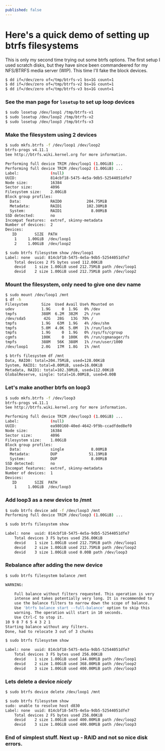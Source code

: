 ```yaml
---
published: false
---
```



# Here's a quick demo of setting up btrfs filesystems

This is only my second time trying out some btrfs options. The first setup I used scratch disks, but they have since been commandeered for my NFS/BTRFS media server (WIP).  This time I'll fake the block devices.

```sh
$ dd if=/dev/zero of=/tmp/btrfs-v1 bs=1G count=1
$ dd if=/dev/zero of=/tmp/btrfs-v2 bs=1G count=1
$ dd if=/dev/zero of=/tmp/btrfs-v3 bs=1G count=1
```

### See the man page for ``losetup`` to set up loop devices
```sh
$ sudo losetup /dev/loop1 /tmp/btrfs-v1
$ sudo losetup /dev/loop2 /tmp/btrfs-v2
$ sudo losetup /dev/loop3 /tmp/btrfs-v3
```

### Make the filesystem using 2 devices

```sh
$ sudo mkfs.btrfs -f /dev/loop1 /dev/loop2
btrfs-progs v4.11.1
See http://btrfs.wiki.kernel.org for more information.

Performing full device TRIM /dev/loop1 (1.00GiB) ...
Performing full device TRIM /dev/loop2 (1.00GiB) ...
Label:              (null)
UUID:               814cbf18-5475-4e5a-9db5-52544051dfe7
Node size:          16384
Sector size:        4096
Filesystem size:    2.00GiB
Block group profiles:
  Data:             RAID0           204.75MiB
  Metadata:         RAID1           102.38MiB
  System:           RAID1             8.00MiB
SSD detected:       no
Incompat features:  extref, skinny-metadata
Number of devices:  2
Devices:
   ID        SIZE  PATH
    1     1.00GiB  /dev/loop1
    2     1.00GiB  /dev/loop2
```

```sh
$ sudo btrfs filesystem show /dev/loop1
Label: none  uuid: 814cbf18-5475-4e5a-9db5-52544051dfe7
	Total devices 2 FS bytes used 112.00KiB
	devid    1 size 1.00GiB used 212.75MiB path /dev/loop1
	devid    2 size 1.00GiB used 212.75MiB path /dev/loop2
```

### Mount the filesystem, only need to give one dev name
```sh
$ sudo mount /dev/loop1 /mnt
$ df -h
Filesystem      Size  Used Avail Use% Mounted on
udev            1.9G     0  1.9G   0% /dev
tmpfs           388M  6.2M  382M   2% /run
/dev/sda5        42G   28G   13G  70% /
tmpfs           1.9G   63M  1.9G   4% /dev/shm
tmpfs           5.0M  4.0K  5.0M   1% /run/lock
tmpfs           1.9G     0  1.9G   0% /sys/fs/cgroup
cgmfs           100K     0  100K   0% /run/cgmanager/fs
tmpfs           388M   56K  388M   1% /run/user/1000
/dev/loop1      2.0G   17M  1.8G   1% /mnt

$ btrfs filesystem df /mnt
Data, RAID0: total=204.75MiB, used=128.00KiB
System, RAID1: total=8.00MiB, used=16.00KiB
Metadata, RAID1: total=102.38MiB, used=112.00KiB
GlobalReserve, single: total=16.00MiB, used=0.00B
```
### Let's make another btrfs on loop3
```sh
$ sudo mkfs.btrfs -f /dev/loop3 
btrfs-progs v4.11.1
See http://btrfs.wiki.kernel.org for more information.

Performing full device TRIM /dev/loop3 (1.00GiB) ...
Label:              (null)
UUID:               ea980160-40ed-4642-9f9b-ccadfded8ef0
Node size:          16384
Sector size:        4096
Filesystem size:    1.00GiB
Block group profiles:
  Data:             single            8.00MiB
  Metadata:         DUP              51.19MiB
  System:           DUP               8.00MiB
SSD detected:       no
Incompat features:  extref, skinny-metadata
Number of devices:  1
Devices:
   ID        SIZE  PATH
    1     1.00GiB  /dev/loop3
```
### Add loop3 as a new device to /mnt
```sh
$ sudo btrfs device add -f /dev/loop3 /mnt
Performing full device TRIM /dev/loop3 (1.00GiB) ...

$ sudo btrfs filesystem show 

Label: none  uuid: 814cbf18-5475-4e5a-9db5-52544051dfe7
	Total devices 3 FS bytes used 256.00KiB
	devid    1 size 1.00GiB used 212.75MiB path /dev/loop1
	devid    2 size 1.00GiB used 212.75MiB path /dev/loop2
	devid    3 size 1.00GiB used 0.00B path /dev/loop3
```
### Rebalance after adding the new device
```sh
$ sudo btrfs filesystem balance /mnt

WARNING:

	Full balance without filters requested. This operation is very
	intense and takes potentially very long. It is recommended to
	use the balance filters to narrow down the scope of balance.
	Use 'btrfs balance start --full-balance' option to skip this
	warning. The operation will start in 10 seconds.
	Use Ctrl-C to stop it.
10 9 8 7 6 5 4 3 2 1
Starting balance without any filters.
Done, had to relocate 3 out of 3 chunks

$ sudo btrfs filesystem show 

Label: none  uuid: 814cbf18-5475-4e5a-9db5-52544051dfe7
	Total devices 3 FS bytes used 256.00KiB
	devid    1 size 1.00GiB used 144.00MiB path /dev/loop1
	devid    2 size 1.00GiB used 368.00MiB path /dev/loop2
	devid    3 size 1.00GiB used 400.00MiB path /dev/loop3
```

### Lets delete a device *nicely*
```sh
$ sudo btrfs device delete /dev/loop1 /mnt

$ sudo btrfs filesystem show 
sudo: unable to resolve host d830
Label: none  uuid: 814cbf18-5475-4e5a-9db5-52544051dfe7
	Total devices 2 FS bytes used 256.00KiB
	devid    2 size 1.00GiB used 400.00MiB path /dev/loop2
	devid    3 size 1.00GiB used 400.00MiB path /dev/loop3
```
    
### End of simplest stuff.  Next up - RAID and not so nice disk errors.

